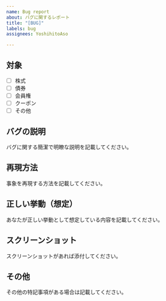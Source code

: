 ```yaml
---
name: Bug report
about: バグに関するレポート
title: "[BUG]"
labels: bug
assignees: YoshihitoAso

---
```


## 対象
- [ ] 株式
- [ ] 債券
- [ ] 会員権
- [ ] クーポン
- [ ] その他

## バグの説明
バグに関する簡潔で明瞭な説明を記載してください。

## 再現方法
事象を再現する方法を記載してください。

## 正しい挙動（想定）
あなたが正しい挙動として想定している内容を記載してください。

## スクリーンショット
スクリーンショットがあれば添付してください。

## その他
その他の特記事項がある場合は記載してください。
